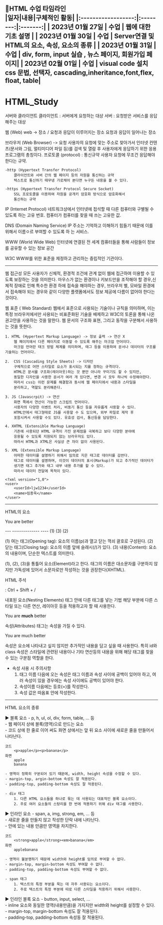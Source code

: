 🎈HTML 수업 타임라인 <br>
|일자|내용|구체적인 활동|
|:------------------:|:--------:|:-------:|
| 2023년 01월 27일 | 수업 | 웹에 대한 기초 설명 |
| 2023년 01월 30일 | 수업 | Server연결 및 HTML의 요소, 속성, 요소의 종류 |
| 2023년 01월 31일 | 수업 | div, form, input 실습 , 뉴스 페이지, 회원가입 페이지|
| 2023년 02월 01일 | 수업 | visual code 설치 <br> css 문법, 선택자, cascading,inheritance,font,flex, float, table|
----------------------------------------------------------------------------------

# HTML_Study

서버와 클라이언트
	클라이언트 : 서버에게 요청하는 대상
	서버 : 요청받은 서비스를 응답해주는 대상

웹 (Web)	web -> 장소 / 요청과 응답이 이루어지는 장소 
	요청과 응답이 일어나는 장소

브라우저 (Web Browser) -> 요청
	사용자의 요청에 맞는 주소로 찾아가서 인터넷 컨텐츠(문서와 그림, 멀티미디어 	파일 등)를 검색 및 열람 후 사용자에게 응답하기 위한 응용프로그램의 총칭이다.
프로토콜 (protocol) : 통신규약
	사용자 요청에 무조건 응답해야 한다는 규약.

	-http (Hypertext Transfer Protocol)
		클라이언트와 서버 간의 웹 페이지 등의 자원을 통신하는 규약
		텍스트로 통신하기 때무넹 가로채어 본다면 누구든 내용을 볼 수 있다.	

	-https (Hypertext Transfer Protocol Secure Socket)
		SSL 프로토콜을 이용하여 자원을 공개키 암호화 방식으로 암호화해서 
		통신하는 규약	

IP (Internet Protocol) 
	네트워크상에서 인터넷에 접석할 때 다른 컴퓨터와 구별될 수 있도록 하는 고유 번호.
	컴퓨터가 컴퓨터를 찾을 때 쓰는 고유한 값.

DNS (Domain Naming Service)
	IP 주소는 기억하고 이해하기 힘들기 때문에 이를 위해서 이름ㅇ르 부여할 수 있도록 하	는 서비스.

WWW (World Wide Web) 
	인터넷에 연결된 전 세계 컴퓨터들을 통해 사람들이 정보를 공유할 수 있는 정보 공간

W3C
	WWW를 위한 표준을 제정하고 관리하는 중립적인 기관이다.


---------------------------------------------------------------------------------------------------------

웹 접근성 
	모든 사용자가 신체적, 환경적 조건에 관계 없이 웹에 접근하여 이용할 수 있도록 보장하는 것을 의미한다. 
  마우스가 없는 환경이나 키보드만을 조작해야 할 경우,신체적 장애로 인해 특수한 환경 하에 접속을 해야하는 경우, 브라우저 별, 모바일 환경에서 접속해야 되는 경우와 같이 
  다양한 플랫폼에서도 정보 제공에 다름이 없어야 한다는 것이다.

웹 표준 ( Web Standard)
	웹에서 표준으로 사용되는 기술이나 규칙을 의미하며, 이는 특정 브라우저에서만 
	사용되는 비표준화된 기술을 배제하고 W3C의 토론을 통해 나온 권고안을 사용하는 것을 말한다.
	웹 문서의 구조화 표현, 그리고 동작을 구분해서 사용하는 것을 뜻한다.

	1. HTML (Hypertext Markup Language) -> 정보 출력 -> 연산 X
		웹 페이지에서 다른 페이지로 이동할 수 있도록 해주는 마크업 언어이다.
		마크업 언어란 태크 방법 체계를 의미하며, 태그 등을 이용하여 문서나 데이터의 구조를 기술하는 언어이다.

	2.  CSS (Cascading Style Sheets) -> 디자인
		구체적으로 어떤 스타일로 요소가 표시되는 지를 정하는 규격이다.
		HTML은 문서를 구조화(레이아웃)하는 것 뿐만 아니라 꾸미기도 할 수 있지만,
		동일한 디자인을 사용한 문서가 여러 개 있다면, 변경 시 모두 하나씩 수정해야한다.
		따라서 css는 이런 문제를 해결함과 동시에 웹 페이지에서 내용과 스타일을 
		분리하고, 역할도 분리해준다.

	3. JS (Javascrpit) -> 연산
		화면 쪽에서 연산이 가능한 스크립트 언어이다.
		사용자의 다양한 이벤트 처리, 비동기 통신 등을 자유롭게 사용할 수 있다.
		HTML안에서 태그형태로 JS를 사용할 수 도 있으며, 외부 파일로 제작 후 
		포함시켜서 사용할 수도 있다. 유효성 검사, 통신등을 담당한다.

	4. XHTML (Extensible Markup Language)
		기존에 사용되던 HTML 규격이 가진 문제점을 극복하고 보다 다양한 분야에
		응용될 수 있도록 지원되지 않는 브라우저도 있다. 
		따라서 HTML과 XTML은 사실상 큰 차이 없이 사용된다.
		
	5. XML (Extensible Markup Language) 
		어떠한 데이터를 설명하기 위해서 임의로 지은 태그로 데이터를 감싼다.
		태그로 데이터를 설명하며, 이것이 데이터의 표시(Markup)가 되고 추가적인 데이터가 
		생기면 태그 추가와 태그 내부 내용 추가를 할 수 있다. 
		따라서 데이터 전달에 목적이 있다.

	<?xml version="1,0">
	<user>
		<userId>ljw1234</userId>
		<name>임종욱</name>
	</user>
  
  
---------------------------------------------------------------------------------------------------------

HTML의 요소
   <p> You are better </p>
   --- -------------- ----
   (1)     (3)       (2)

   (1) 여는 태그(Opening tag): 요소의 이름(p)과 열고 닫는 꺽쇠 괄호로 구성된다.
   (2) 닫는 태그(Closing tag): 요소의 이름 앞에 슬래시(/)가 있다.
   (3) 내용(Content): 요소의 내용이며, 단순한 텍스트를 의미한다.

   (1), (2), (3)을 통틀어 요소(Element)라고 한다.
   태그의 이름은 대소문자를 구분하지 않지만 가독성에 있어서 소문자로만 작성하는 것을 권장한다(XHTML).

HTML 주석
   <!-- 주석 --> : Ctrl + Shift + /

내포된 요소(Nesting Elements)
   태그 안에 다른 태그를 넣는 기법
   해당 부분에 다른 스타일 또는 다른 연산, 레이아웃 등을 적용하고자 할 때 사용한다.

   <p> You are <strong>much</strong> better </p>


속성(Attributes)
   태그는 속성을 가질 수 있다.

   <p class="conversation yellow-letter" id="data"> You are much better </p>

   속성은 요소에 나타내고 싶지 않지만 추가적인 내용을 담고 싶을 때 사용한다.
   특히 id와 class 속성은 스타일에 관련된 내용이나 기타 연산등의 내용을 위해 해당 태그를
   찾을 수 있는 구분점 역할을 한다.

   - 속성 사용 시 주의사항
      1. 태그 이름 다음에 오는 속성은 태그 이름과 속성 사이에 공백이 있어야 하고,
         여러 속성이 있을 경우에는 속성 사이에도 공백이 있어야 한다.
      2. 속성이름 다음에는 등호(=)를 작성한다.
      3. 속성 값은 따옴표 안에 작성한다.



-----------------------------------------------------------------------------------------------------------

HTML 요소의 종류 

▶ 블록 요소 
	- p, h, ul, ol, div, form, table, ... 등 <br>
	- 웹 페이지 상에 블록(영역)으로 만드는 요소 <br>
	- 코드 상에 한 줄로 이어 써도 화면 상에서는 앞 뒤 요소 사이에 새로운 줄을 만들어서 나타난다.

	코드
		<p>apple</p><p>banana</p>
	화면
		apple
		banana

	- 영역이 정확히 구분되어 있기 때문에, width, height 속성을 수정할 수 있다.
	- margin-top, argin-bottom 속성도 잘 적용된다.
	- padding-top, padding-bottom 속성도 잘 적용된다.
	
	- div 태그
		1. 다른 HTML 요소들을 하나로 묶는 데 사용되는 대표적인 블록 요소이다.
		2. 주로 여러 요소들의 스탕리을 한 번에 적용하기 위해 div 태그를 사용한다.


▶ 인라인 요소 
	- span, a, img, strong, em, ... 등 <br>
	- 새로운 줄을 만들지 않고 작성한 단락 내에 나타난다. <br>
	- 안에 있는 내용 만큼만 영역을 차지한다.
	
	코드
		<strong>apple</strong><em>banana</em>
	화면
		applebanana

	- 영역이 불분명하기 때문에 width와 height를 임의로 부여할 수 없다.
	- margin-top, margin-bottom 속성도 부여할 수 없다.
	- padding-top, padding-bottom 속성도 부여할 수 없다.

	- span 태그 
		1. 텍스트의 특정 부분을 묵는 데 자주 사용되는 요소이다.
		2. 주로 텍스트의 특정 부분에 따로 다른 스타일을 적용하기 위해서 사용한다.
	
▶ 인라인 블록 요소 
	- button, input, select, ... <br>
	- inline 요소와 동일한 영역(내용만큼)을 가지지만 width와 height를 설정할 수 있다. <br>
	- margin-top, margin-bottom 속성도 잘 적용된다. <br>
	- padding-top, padding-bottom 속성동 잘 적용된다.
















